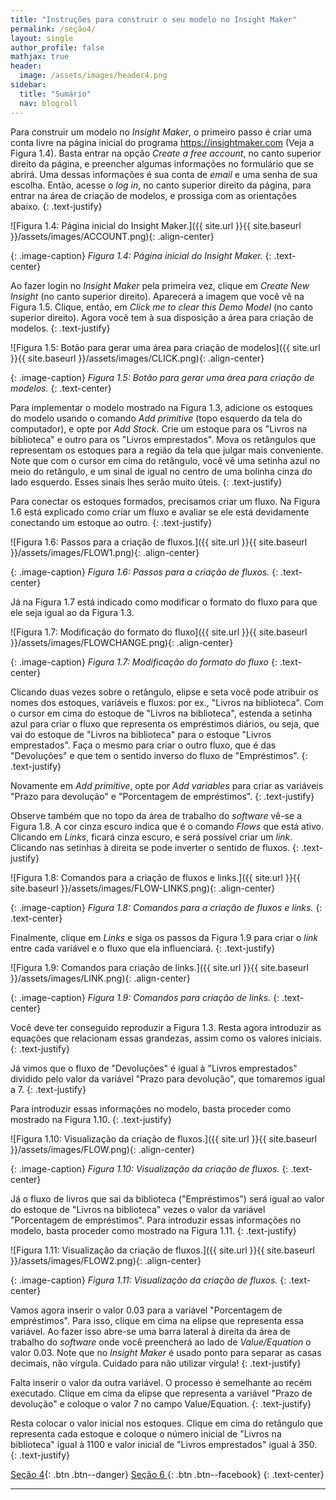 ```yaml
---
title: "Instruções para construir o seu modelo no Insight Maker"
permalink: /seção4/
layout: single
author_profile: false
mathjax: true
header:
  image: /assets/images/header4.png
sidebar:
  title: "Sumário"
  nav: blogroll
---
```


Para construir um modelo no _Insight Maker_, o primeiro passo é criar uma conta livre na página
inicial do programa <a href="https://insightmaker.com">https://insightmaker.com</a> (Veja a Figura 1.4). Basta entrar na opção
_Create a free account_, no canto superior direito da página, e preencher algumas informações no
formulário que se abrirá. Uma dessas informações é sua conta de _email_ e uma senha de sua escolha.
Então, acesse o _log in_, no canto superior direito da página, para entrar na área de criação de modelos,
e prossiga com as orientações abaixo.
{: .text-justify}

![Figura 1.4: Página inicial do Insight Maker.]({{ site.url }}{{ site.baseurl
}}/assets/images/ACCOUNT.png){: .align-center}   

{: .image-caption}
*Figura 1.4: Página inicial do Insight Maker.*
 {: .text-center} 

Ao fazer login no _Insight Maker_ pela primeira vez, clique em _Create New Insight_ (no canto
superior direito). Aparecerá a imagem que você vê na Figura 1.5. Clique, então, em _Click me to
clear this Demo Model_ (no canto superior direito). Agora você tem à sua disposição a área para
criação de modelos.
{: .text-justify}

![Figura 1.5: Botão para gerar uma área para criação de modelos]({{ site.url }}{{ site.baseurl
}}/assets/images/CLICK.png){: .align-center}   

{: .image-caption}
*Figura 1.5: Botão para gerar uma área para criação de modelos.*
 {: .text-center}

Para implementar o modelo mostrado na Figura 1.3, adicione os estoques do modelo usando
o comando _Add primitive_ (topo esquerdo da tela do computador), e opte por _Add Stock_. Crie um
estoque para os "Livros na biblioteca" e outro para os "Livros emprestados". Mova os retângulos que
representam os estoques para a região da tela que julgar mais conveniente. Note que com o cursor
em cima do retângulo, você vê uma setinha azul no meio do retângulo, e um sinal de igual no centro
de uma bolinha cinza do lado esquerdo. Esses sinais lhes serão muito úteis.
{: .text-justify}

Para conectar os estoques formados, precisamos criar um fluxo. Na Figura 1.6 está explicado
como criar um fluxo e avaliar se ele está devidamente conectando um estoque ao outro.
{: .text-justify}

![Figura 1.6: Passos para a criação de fluxos.]({{ site.url }}{{ site.baseurl
}}/assets/images/FLOW1.png){: .align-center}   

{: .image-caption}
*Figura 1.6: Passos para a criação de fluxos.*
 {: .text-center}
 
Já na Figura 1.7 está indicado como modificar o formato do fluxo para que ele seja igual ao da
Figura 1.3.

![Figura 1.7: Modificação do formato do fluxo]({{ site.url }}{{ site.baseurl
}}/assets/images/FLOWCHANGE.png){: .align-center}   

{: .image-caption}
*Figura 1.7: Modificação do formato do fluxo*
 {: .text-center}

Clicando duas vezes sobre o retângulo, elipse e seta você pode atribuir os nomes dos estoques,
variáveis e fluxos: por ex., "Livros na biblioteca". Com o cursor em cima do estoque de "Livros na biblioteca", estenda a setinha azul para criar o fluxo que representa os empréstimos diários, ou seja,
que vai do estoque de "Livros na biblioteca" para o estoque "Livros emprestados". Faça o mesmo para
criar o outro fluxo, que é das "Devoluções" e que tem o sentido inverso do fluxo de "Empréstimos".
{: .text-justify}

Novamente em _Add primitive_, opte por _Add variables_ para criar as variáveis "Prazo para devolução" e "Porcentagem de empréstimos".
{: .text-justify}

Observe também que no topo da área de trabalho do _software_ vê-se a Figura 1.8. A cor cinza
escuro indica que é o comando _Flows_ que está ativo. Clicando em _Links_, ficará cinza escuro, e será
possível criar um _link_. Clicando nas setinhas à direita se pode inverter o sentido de fluxos.
{: .text-justify}

![Figura 1.8: Comandos para a criação de fluxos e links.]({{ site.url }}{{ site.baseurl
}}/assets/images/FLOW-LINKS.png){: .align-center}   

{: .image-caption}
*Figura 1.8: Comandos para a criação de fluxos e links.*
 {: .text-center}

Finalmente, clique em _Links_ e siga os passos da Figura 1.9 para criar o _link_ entre cada variável
e o fluxo que ela influenciará.
{: .text-justify}

![Figura 1.9: Comandos para criação de links.]({{ site.url }}{{ site.baseurl
}}/assets/images/LINK.png){: .align-center}   

{: .image-caption}
*Figura 1.9: Comandos para criação de links.*
 {: .text-center}

Você deve ter conseguido reproduzir a Figura 1.3. Resta agora introduzir as equações que
relacionam essas grandezas, assim como os valores iniciais.
{: .text-justify}

Já vimos que o fluxo de "Devoluções" é igual à "Livros emprestados" dividido pelo valor da variável
"Prazo para devolução", que tomaremos igual a 7.
{: .text-justify}

Para introduzir essas informações no modelo, basta proceder como mostrado na Figura 1.10.
{: .text-justify}

![Figura 1.10: Visualização da criação de fluxos.]({{ site.url }}{{ site.baseurl
}}/assets/images/FLOW.png){: .align-center}   

{: .image-caption}
*Figura 1.10: Visualização da criação de fluxos.*
 {: .text-center}
 
Já o fluxo de livros que sai da biblioteca ("Empréstimos") será igual ao valor do estoque de
"Livros na biblioteca" vezes o valor da variável "Porcentagem de empréstimos". Para introduzir essas
informações no modelo, basta proceder como mostrado na Figura 1.11.
{: .text-justify}

![Figura 1.11: Visualização da criação de fluxos.]({{ site.url }}{{ site.baseurl
}}/assets/images/FLOW2.png){: .align-center}   

{: .image-caption}
*Figura 1.11: Visualização da criação de fluxos.*
 {: .text-center}
 
Vamos agora inserir o valor 0.03 para a variável "Porcentagem de empréstimos". Para isso, clique
em cima na elipse que representa essa variável. Ao fazer isso abre-se uma barra lateral à direita da
área de trabalho do _software_ onde você preencherá ao lado de _Value/Equation_ o valor 0.03. Note
que no _Insight Maker_ é usado ponto para separar as casas decimais, não vírgula. Cuidado para não
utilizar vírgula!
{: .text-justify}

Falta inserir o valor da outra variável. O processo é semelhante ao recém executado. Clique
em cima da elipse que representa a variável "Prazo de devolução" e coloque o valor 7 no campo
Value/Equation.
{: .text-justify}

Resta colocar o valor inicial nos estoques. Clique em cima do retângulo que representa cada
estoque e coloque o número inicial de "Livros na biblioteca" igual à 1100 e valor inicial de "Livros
emprestados" igual à 350.
{: .text-justify}
 

[<i class="fas fa-arrow-alt-circle-left"></i> Seção 4](https://milenalauschner.github.io/MM/seção4/){:
.btn .btn--danger} [ Seção 6 <i class="fas fa-arrow-alt-circle-right"></i>](https://milenalauschner.github.io/MM/seção0/){:
.btn .btn--facebook}
 {: .text-center}
________________________________________________________________________________________________________________________________________________________________________________________________ 
 
